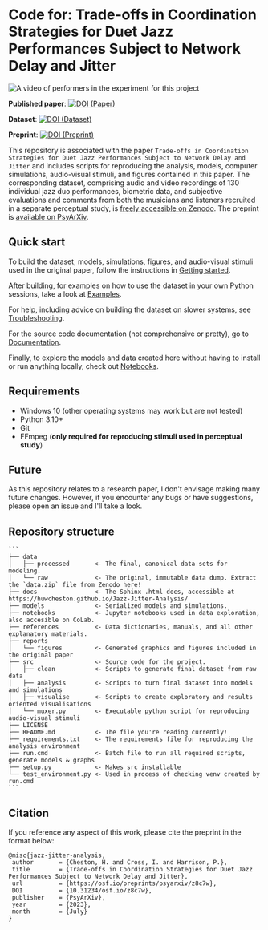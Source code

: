# Code for: Trade-offs in Coordination Strategies for Duet Jazz Performances Subject to Network Delay and Jitter

![A video of performers in the experiment for this project](https://user-images.githubusercontent.com/97224401/231712093-133cafa0-dffe-4a23-945d-5249c4385bab.gif "Performer GIF")

**Published paper**: [![DOI (Paper)](http://img.shields.io/badge/Coming_Soon!-red)](https://doi.org/10.31234/osf.io/z8c7w)

**Dataset**: [![DOI (Dataset)](https://zenodo.org/badge/DOI/10.5281/zenodo.7773824.svg)](https://doi.org/10.5281/zenodo.7773824)

**Preprint**: [![DOI (Preprint)](http://img.shields.io/badge/DOI-10.31234/osf.io/z8c7w-blue)](https://doi.org/10.31234/osf.io/z8c7w)

This repository is associated with the paper `Trade-offs in Coordination Strategies for Duet Jazz Performances Subject to Network Delay and Jitter` and includes scripts for reproducing the analysis, models, computer simulations, audio-visual stimuli, and figures contained in this paper. The corresponding dataset, comprising audio and video recordings of 130 individual jazz duo performances, biometric data, and subjective evaluations and comments from both the musicians and listeners recruited in a separate perceptual study, is [freely accessible on Zenodo](https://doi.org/10.5281/zenodo.7773824). The preprint is [available on PsyArXiv](https://doi.org/10.31234/osf.io/z8c7w).

## Quick start

To build the dataset, models, simulations, figures, and audio-visual stimuli used in the original paper, follow the instructions in [Getting started](https://huwcheston.github.io/Jazz-Jitter-Analysis/getting-started.html).

After building, for examples on how to use the dataset in your own Python sessions, take a look at [Examples](https://huwcheston.github.io/Jazz-Jitter-Analysis/examples.html).

For help, including advice on building the dataset on slower systems, see [Troubleshooting](https://huwcheston.github.io/Jazz-Jitter-Analysis/troubleshooting.html).

For the source code documentation (not comprehensive or pretty), go to [Documentation](https://huwcheston.github.io/Jazz-Jitter-Analysis/_autosummary/src.html#).

Finally, to explore the models and data created here without having to install or run anything locally, check out [Notebooks](https://huwcheston.github.io/Jazz-Jitter-Analysis/notebooks.html).

## Requirements

- Windows 10 (other operating systems may work but are not tested)
- Python 3.10+
- Git
- FFmpeg (**only required for reproducing stimuli used in perceptual study**)

## Future

As this repository relates to a research paper, I don't envisage making many future changes. However, if you encounter any bugs or have suggestions, please open an issue and I'll take a look.

## Repository structure

    ```
    ├── data
    │   ├── processed       <- The final, canonical data sets for modeling.
    │   └── raw             <- The original, immutable data dump. Extract the `data.zip` file from Zenodo here!
    ├── docs                <- The Sphinx .html docs, accessible at https://huwcheston.github.io/Jazz-Jitter-Analysis/
    ├── models              <- Serialized models and simulations.
    ├── notebooks           <- Jupyter notebooks used in data exploration, also accesible on CoLab.
    ├── references          <- Data dictionaries, manuals, and all other explanatory materials.
    ├── reports            
    │   └── figures         <- Generated graphics and figures included in the original paper
    ├── src                 <- Source code for the project.
    │   ├── clean           <- Scripts to generate final dataset from raw data
    │   ├── analysis        <- Scripts to turn final dataset into models and simulations
    │   ├── visualise       <- Scripts to create exploratory and results oriented visualisations
    │   └── muxer.py        <- Executable python script for reproducing audio-visual stimuli
    ├── LICENSE
    ├── README.md           <- The file you're reading currently!
    ├── requirements.txt    <- The requirements file for reproducing the analysis environment
    ├── run.cmd             <- Batch file to run all required scripts, generate models & graphs
    ├── setup.py            <- Makes src installable            
    └── test_environment.py <- Used in process of checking venv created by run.cmd
    ```

## Citation

If you reference any aspect of this work, please cite the preprint in the format below:

```
@misc{jazz-jitter-analysis,
 author       = {Cheston, H. and Cross, I. and Harrison, P.},
 title        = {Trade-offs in Coordination Strategies for Duet Jazz Performances Subject to Network Delay and Jitter},
 url          = {https://osf.io/preprints/psyarxiv/z8c7w},
 DOI          = {10.31234/osf.io/z8c7w},
 publisher    = {PsyArXiv},
 year         = {2023},
 month        = {July}
}
```

